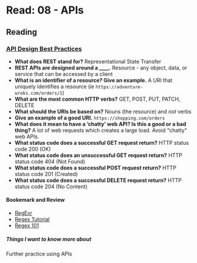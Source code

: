 # Read: 08 - APIs

## Reading

### [API Design Best Practices](https://docs.microsoft.com/en-us/azure/architecture/best-practices/api-design)

- **What does REST stand for?** Representational State Transfer
- **REST APIs are designed around a ____.** Resource - any object, data, or service that can be accessed by a client
- **What is an identifier of a resource? Give an example.** A URI that uniquely identifies a resource (ie `https://adventure-wroks.com/orders/1`)
- **What are the most common HTTP verbs?** GET, POST, PUT, PATCH, DELETE
- **What should the URIs be based on?** Nouns (the resource) and *not* verbs
- **Give an example of a good URI.** `https://shopping.com/orders`
- **What does it mean to have a ‘chatty’ web API? Is this a good or a bad thing?** A lot of web requests which creates a large load. Avoid "chatty" web APIs.
- **What status code does a successful GET request return?** HTTP status code 200 (OK)
- **What status code does an unsuccessful GET request return?** HTTP status code 404 (Not Found)
- **What status code does a successful POST request return?** HTTP status code 201 (Created)
- **What status code does a successful DELETE request return?** HTTP status code 204 (No Content)

#### **Bookemark and Review**

- [RegExr]()
- [Regex Tutorial]()
- [Regex 101]()

##### Things I want to know more about

Further practice using APIs
